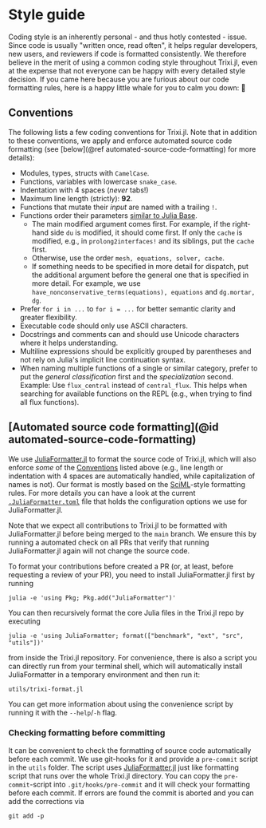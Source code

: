 # Style guide
Coding style is an inherently personal - and thus hotly contested - issue. Since code is
usually "written once, read often", it helps regular developers, new users, and reviewers if
code is formatted consistently. We therefore believe in the merit of using a common coding
style throughout Trixi.jl, even at the expense that not everyone can be happy with every
detailed style decision. If you came here because you are furious about our code formatting
rules, here is a happy little whale for you to calm you down: 🐳

## Conventions
The following lists a few coding conventions for Trixi.jl. Note that in addition to these
conventions, we apply and enforce automated source code formatting
(see [below](@ref automated-source-code-formatting) for more details):

  * Modules, types, structs with `CamelCase`.
  * Functions, variables with lowercase `snake_case`.
  * Indentation with 4 spaces (*never* tabs!)
  * Maximum line length (strictly): **92**.
  * Functions that mutate their *input* are named with a trailing `!`.
  * Functions order their parameters [similar to Julia Base](https://docs.julialang.org/en/v1/manual/style-guide/#Write-functions-with-argument-ordering-similar-to-Julia-Base-1).
    * The main modified argument comes first. For example, if the right-hand side `du` is modified, 
      it should come first. If only the `cache` is modified, e.g., in `prolong2interfaces!` 
      and its siblings, put the `cache` first.
    * Otherwise, use the order `mesh, equations, solver, cache`.
    * If something needs to be specified in more detail for dispatch, put the additional argument before the general one 
      that is specified in more detail. For example, we use `have_nonconservative_terms(equations), equations`
      and `dg.mortar, dg`.
  * Prefer `for i in ...` to `for i = ...` for better semantic clarity and greater flexibility.
  * Executable code should only use ASCII characters.
  * Docstrings and comments can and should use Unicode characters where it helps understanding.
  * Multiline expressions should be explicitly grouped by parentheses and not
    rely on Julia's implicit line continuation syntax.
  * When naming multiple functions of a single or similar category, prefer to put the
    *general classification* first and the *specialization* second. Example: Use `flux_central`
    instead of `central_flux`. This helps when searching for available functions on the REPL
    (e.g., when trying to find all flux functions).

## [Automated source code formatting](@id automated-source-code-formatting)
We use [JuliaFormatter.jl](https://github.com/domluna/JuliaFormatter.jl) to format the
source code of Trixi.jl, which will also enforce *some* of the [Conventions](@ref) listed
above (e.g., line length or indentation with 4 spaces are automatically handled, while
capitalization of names is not). Our format is mostly based on the
[SciML](https://domluna.github.io/JuliaFormatter.jl/stable/sciml_style/)-style formatting
rules. For more details you can have a look at the current
[`.JuliaFormatter.toml`](https://github.com/trixi-framework/Trixi.jl/blob/main/.JuliaFormatter.toml)
file that holds the configuration options we use for JuliaFormatter.jl.

Note that we expect all contributions to Trixi.jl to be formatted with JuliaFormatter.jl
before being merged to the `main` branch. We ensure this by running a automated check on all
PRs that verify that running JuliaFormatter.jl again will not change the source code.

To format your contributions before created a PR (or, at least, before requesting a review
of your PR), you need to install JuliaFormatter.jl first by running
```shell
julia -e 'using Pkg; Pkg.add("JuliaFormatter")'
```
You can then recursively format the core Julia files in the Trixi.jl repo by executing
```shell
julia -e 'using JuliaFormatter; format(["benchmark", "ext", "src", "utils"])'
```
from inside the Trixi.jl repository. For convenience, there is also a script you can
directly run from your terminal shell, which will automatically install JuliaFormatter in a
temporary environment and then run it:
```shell
utils/trixi-format.jl
```
You can get more information about using the convenience script by running it with the
`--help`/`-h` flag.

### Checking formatting before committing
It can be convenient to check the formatting of source code automatically before each commit. 
We use git-hooks for it and provide a `pre-commit` script in the `utils` folder. The script uses
[JuliaFormatter.jl](https://github.com/domluna/JuliaFormatter.jl) just like formatting script that 
runs over the whole Trixi.jl directory. 
You can copy the `pre-commit`-script into `.git/hooks/pre-commit` and it will check your formatting 
before each commit. If errors are found the commit is aborted and you can add the corrections via
```shell 
git add -p
```
